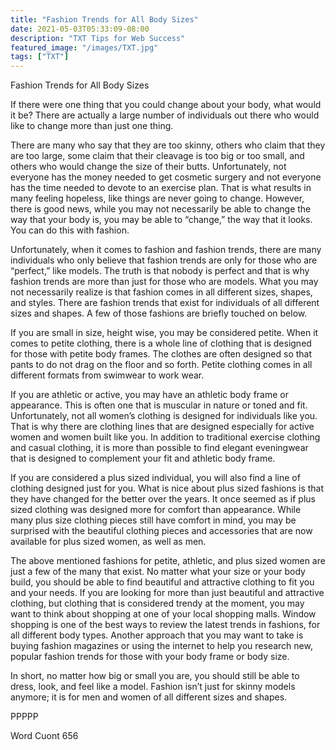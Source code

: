 ```yaml
---
title: "Fashion Trends for All Body Sizes"
date: 2021-05-03T05:33:09-08:00
description: "TXT Tips for Web Success"
featured_image: "/images/TXT.jpg"
tags: ["TXT"]
---
```


Fashion Trends for All Body Sizes

If there were one thing that you could change about your body, what would it be?  There are actually a large number of individuals out there who would like to change more than just one thing. 

There are many who say that they are too skinny, others who claim that they are too large, some claim that their cleavage is too big or too small, and others who would change the size of their butts. Unfortunately, not everyone has the money needed to get cosmetic surgery and not everyone has the time needed to devote to an exercise plan.  That is what results in many feeling hopeless, like things are never going to change.  However, there is good news, while you may not necessarily be able to change the way that your body is, you may be able to “change,” the way that it looks. You can do this with fashion.

Unfortunately, when it comes to fashion and fashion trends, there are many individuals who only believe that fashion trends are only for those who are “perfect,” like models.  The truth is that nobody is perfect and that is why fashion trends are more than just for those who are models.  What you may not necessarily realize is that fashion comes in all different sizes, shapes, and styles.  There are fashion trends that exist for individuals of all different sizes and shapes.  A few of those fashions are briefly touched on below.

If you are small in size, height wise, you may be considered petite.  When it comes to petite clothing, there is a whole line of clothing that is designed for those with petite body frames.  The clothes are often designed so that pants to do not drag on the floor and so forth.  Petite clothing comes in all different formats from swimwear to work wear.

If you are athletic or active, you may have an athletic body frame or appearance.  This is often one that is muscular in nature or toned and fit.  Unfortunately, not all women’s clothing is designed for individuals like you. That is why there are clothing lines that are designed especially for active women and women built like you.  In addition to traditional exercise clothing and casual clothing, it is more than possible to find elegant eveningwear that is designed to complement your fit and athletic body frame.

If you are considered a plus sized individual, you will also find a line of clothing designed just for you. What is nice about plus sized fashions is that they have changed for the better over the years.  It once seemed as if plus sized clothing was designed more for comfort than appearance. While many plus size clothing pieces still have comfort in mind, you may be surprised with the beautiful clothing pieces and accessories that are now available for plus sized women, as well as men.

The above mentioned fashions for petite, athletic, and plus sized women are just a few of the many that exist.  No matter what your size or your body build, you should be able to find beautiful and attractive clothing to fit you and your needs.  If you are looking for more than just beautiful and attractive clothing, but clothing that is considered trendy at the moment, you may want to think about shopping at one of your local shopping malls.  Window shopping is one of the best ways to review the latest trends in fashions, for all different body types. Another approach that you may want to take is buying fashion magazines or using the internet to help you research new, popular fashion trends for those with your body frame or body size.

In short, no matter how big or small you are, you should still be able to dress, look, and feel like a model.  Fashion isn’t just for skinny models anymore; it is for men and women of all different sizes and shapes.

PPPPP

Word Cuont 656


